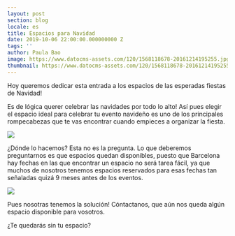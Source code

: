 ```yaml
---
layout: post
section: blog
locale: es
title: Espacios para Navidad
date: 2019-10-06 22:00:00.000000000 Z
tags: ''
author: Paula Bao
image: https://www.datocms-assets.com/120/1568118678-20161214195255.jpg?w=1024&fm=jpg
thumbnail: https://www.datocms-assets.com/120/1568118678-20161214195255.jpg?w=105&fm=jpg
---
```


Hoy queremos dedicar esta entrada a los espacios de las esperadas fiestas de Navidad!

<!--more--> 

Es de lógica querer celebrar las navidades por todo lo alto! Así pues elegir el espacio ideal para celebrar tu evento navideño es uno de los principales rompecabezas que te vas encontrar cuando empieces a organizar la fiesta. 

![](https://www.datocms-assets.com/120/1519753153-17434669_1929405810637394_6629077634415028597_o.jpg)

¿Dónde lo hacemos? Esta no es la pregunta. Lo que deberemos preguntarnos es que espacios quedan disponibles, puesto que Barcelona hay fechas en las que encontrar un espacio no será tarea fácil, ya que muchos de nosotros tenemos espacios reservados para esas fechas tan señaladas quizá 9 meses antes de los eventos. 

![](https://www.datocms-assets.com/120/1568116563-unnamed.jpg)

Pues nosotras tenemos la solución! Cóntactanos, que aún nos queda algún espacio disponible para vosotros. 

¿Te quedarás sin tu espacio?


